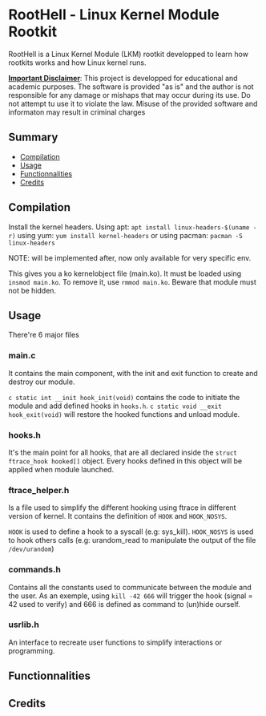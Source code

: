 # RootHell - Linux Kernel Module Rootkit
RootHell is a Linux Kernel Module (LKM) rootkit developped to learn how rootkits works and how Linux kernel runs. 

<ins>__Important Disclaimer__</ins>: This project is developped for educational and academic purposes. The software is provided "as is" and the author is not responsible for any damage or mishaps that may occur during its use. Do not attempt tu use it to violate the law. Misuse of the provided software and informaton may result in criminal charges

## Summary
- [Compilation](#compilation)
- [Usage](#usage)
- [Functionnalities](#functionnalities)
- [Credits](#credits)


## Compilation
Install the kernel headers. 
Using apt: 
`apt install linux-headers-$(uname -r)`
using yum:
`yum install kernel-headers`
or using pacman: 
`pacman -S linux-headers`

NOTE: will be implemented after, now only available for very specific env.
<!-- Once done, clone the project and use make: 
```sh
git clone https://github.com/BusyBox13/RootHell.git
cd RootHell
make
``` -->

This gives you a ko kernelobject file (main.ko). It must be loaded using `insmod main.ko`.
To remove it, use `rmmod main.ko`. Beware that module must not be hidden. 

## Usage

There're 6 major files 

### main.c
It contains the main component, with the init and exit function to create and destroy our module. 

`c static int __init hook_init(void)` contains the code to initiate the module and add defined hooks in `hooks.h`. 
`c static void __exit hook_exit(void)` will restore the hooked functions and unload module. 

### hooks.h 
It's the main point for all hooks, that are all declared inside the `struct ftrace_hook hooked[]` object. 
Every hooks defined in this object will be applied when module launched. 

### ftrace_helper.h
Is a file used to simplify the different hooking using ftrace in different version of kernel. 
It contains the definition of `HOOK` and `HOOK_NOSYS`. 

`HOOK` is used to define a hook to a syscall (e.g: sys_kill). 
`HOOK_NOSYS` is used to hook others calls (e.g: urandom_read to manipulate the output of the file `/dev/urandom`)

### commands.h
Contains all the constants used to communicate between the module and the user. 
As an exemple, using `kill -42 666` will trigger the hook (signal = 42 used to verify) and 666 is defined as command to (un)hide ourself. 

### usrlib.h 
An interface to recreate user functions to simplify interactions or programming. 

## Functionnalities 

## Credits

